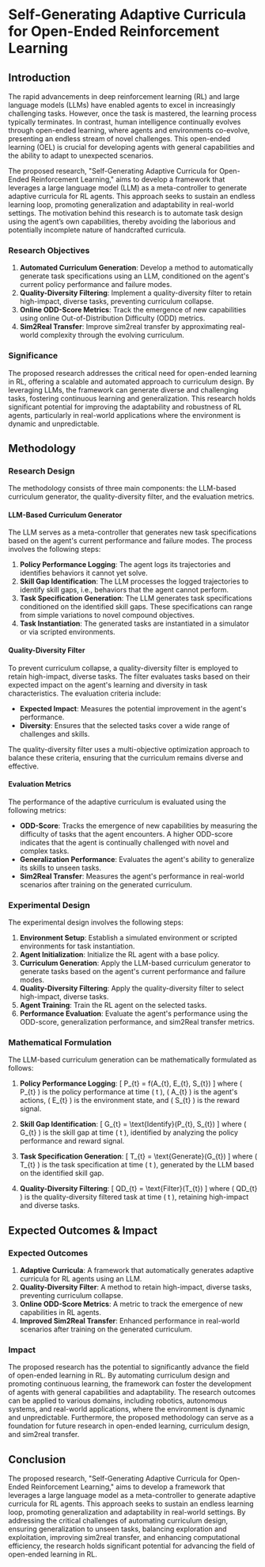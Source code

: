 # Self-Generating Adaptive Curricula for Open-Ended Reinforcement Learning

## Introduction

The rapid advancements in deep reinforcement learning (RL) and large language models (LLMs) have enabled agents to excel in increasingly challenging tasks. However, once the task is mastered, the learning process typically terminates. In contrast, human intelligence continually evolves through open-ended learning, where agents and environments co-evolve, presenting an endless stream of novel challenges. This open-ended learning (OEL) is crucial for developing agents with general capabilities and the ability to adapt to unexpected scenarios.

The proposed research, "Self-Generating Adaptive Curricula for Open-Ended Reinforcement Learning," aims to develop a framework that leverages a large language model (LLM) as a meta-controller to generate adaptive curricula for RL agents. This approach seeks to sustain an endless learning loop, promoting generalization and adaptability in real-world settings. The motivation behind this research is to automate task design using the agent’s own capabilities, thereby avoiding the laborious and potentially incomplete nature of handcrafted curricula.

### Research Objectives

1. **Automated Curriculum Generation**: Develop a method to automatically generate task specifications using an LLM, conditioned on the agent's current policy performance and failure modes.
2. **Quality-Diversity Filtering**: Implement a quality-diversity filter to retain high-impact, diverse tasks, preventing curriculum collapse.
3. **Online ODD-Score Metrics**: Track the emergence of new capabilities using online Out-of-Distribution Difficulty (ODD) metrics.
4. **Sim2Real Transfer**: Improve sim2real transfer by approximating real-world complexity through the evolving curriculum.

### Significance

The proposed research addresses the critical need for open-ended learning in RL, offering a scalable and automated approach to curriculum design. By leveraging LLMs, the framework can generate diverse and challenging tasks, fostering continuous learning and generalization. This research holds significant potential for improving the adaptability and robustness of RL agents, particularly in real-world applications where the environment is dynamic and unpredictable.

## Methodology

### Research Design

The methodology consists of three main components: the LLM-based curriculum generator, the quality-diversity filter, and the evaluation metrics.

#### LLM-Based Curriculum Generator

The LLM serves as a meta-controller that generates new task specifications based on the agent's current performance and failure modes. The process involves the following steps:

1. **Policy Performance Logging**: The agent logs its trajectories and identifies behaviors it cannot yet solve.
2. **Skill Gap Identification**: The LLM processes the logged trajectories to identify skill gaps, i.e., behaviors that the agent cannot perform.
3. **Task Specification Generation**: The LLM generates task specifications conditioned on the identified skill gaps. These specifications can range from simple variations to novel compound objectives.
4. **Task Instantiation**: The generated tasks are instantiated in a simulator or via scripted environments.

#### Quality-Diversity Filter

To prevent curriculum collapse, a quality-diversity filter is employed to retain high-impact, diverse tasks. The filter evaluates tasks based on their expected impact on the agent's learning and diversity in task characteristics. The evaluation criteria include:

- **Expected Impact**: Measures the potential improvement in the agent's performance.
- **Diversity**: Ensures that the selected tasks cover a wide range of challenges and skills.

The quality-diversity filter uses a multi-objective optimization approach to balance these criteria, ensuring that the curriculum remains diverse and effective.

#### Evaluation Metrics

The performance of the adaptive curriculum is evaluated using the following metrics:

- **ODD-Score**: Tracks the emergence of new capabilities by measuring the difficulty of tasks that the agent encounters. A higher ODD-score indicates that the agent is continually challenged with novel and complex tasks.
- **Generalization Performance**: Evaluates the agent's ability to generalize its skills to unseen tasks.
- **Sim2Real Transfer**: Measures the agent's performance in real-world scenarios after training on the generated curriculum.

### Experimental Design

The experimental design involves the following steps:

1. **Environment Setup**: Establish a simulated environment or scripted environments for task instantiation.
2. **Agent Initialization**: Initialize the RL agent with a base policy.
3. **Curriculum Generation**: Apply the LLM-based curriculum generator to generate tasks based on the agent's current performance and failure modes.
4. **Quality-Diversity Filtering**: Apply the quality-diversity filter to select high-impact, diverse tasks.
5. **Agent Training**: Train the RL agent on the selected tasks.
6. **Performance Evaluation**: Evaluate the agent's performance using the ODD-score, generalization performance, and sim2Real transfer metrics.

### Mathematical Formulation

The LLM-based curriculum generation can be mathematically formulated as follows:

1. **Policy Performance Logging**:
   \[
   P_{t} = f(A_{t}, E_{t}, S_{t})
   \]
   where \( P_{t} \) is the policy performance at time \( t \), \( A_{t} \) is the agent's actions, \( E_{t} \) is the environment state, and \( S_{t} \) is the reward signal.

2. **Skill Gap Identification**:
   \[
   G_{t} = \text{Identify}(P_{t}, S_{t})
   \]
   where \( G_{t} \) is the skill gap at time \( t \), identified by analyzing the policy performance and reward signal.

3. **Task Specification Generation**:
   \[
   T_{t} = \text{Generate}(G_{t})
   \]
   where \( T_{t} \) is the task specification at time \( t \), generated by the LLM based on the identified skill gap.

4. **Quality-Diversity Filtering**:
   \[
   QD_{t} = \text{Filter}(T_{t})
   \]
   where \( QD_{t} \) is the quality-diversity filtered task at time \( t \), retaining high-impact and diverse tasks.

## Expected Outcomes & Impact

### Expected Outcomes

1. **Adaptive Curricula**: A framework that automatically generates adaptive curricula for RL agents using an LLM.
2. **Quality-Diversity Filter**: A method to retain high-impact, diverse tasks, preventing curriculum collapse.
3. **Online ODD-Score Metrics**: A metric to track the emergence of new capabilities in RL agents.
4. **Improved Sim2Real Transfer**: Enhanced performance in real-world scenarios after training on the generated curriculum.

### Impact

The proposed research has the potential to significantly advance the field of open-ended learning in RL. By automating curriculum design and promoting continuous learning, the framework can foster the development of agents with general capabilities and adaptability. The research outcomes can be applied to various domains, including robotics, autonomous systems, and real-world applications, where the environment is dynamic and unpredictable. Furthermore, the proposed methodology can serve as a foundation for future research in open-ended learning, curriculum design, and sim2real transfer.

## Conclusion

The proposed research, "Self-Generating Adaptive Curricula for Open-Ended Reinforcement Learning," aims to develop a framework that leverages a large language model as a meta-controller to generate adaptive curricula for RL agents. This approach seeks to sustain an endless learning loop, promoting generalization and adaptability in real-world settings. By addressing the critical challenges of automating curriculum design, ensuring generalization to unseen tasks, balancing exploration and exploitation, improving sim2real transfer, and enhancing computational efficiency, the research holds significant potential for advancing the field of open-ended learning in RL.